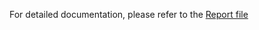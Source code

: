 For detailed documentation, please refer to the 
[Report file](https://github.com/nafisaaa1/Laboratory_Bioinformatics2/blob/main/LB2_report.pdf)
